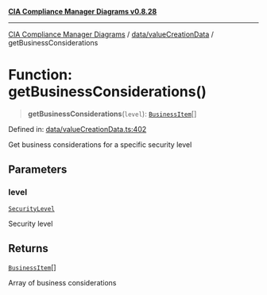 [**CIA Compliance Manager Diagrams v0.8.28**](../../../README.md)

***

[CIA Compliance Manager Diagrams](../../../modules.md) / [data/valueCreationData](../README.md) / getBusinessConsiderations

# Function: getBusinessConsiderations()

> **getBusinessConsiderations**(`level`): [`BusinessItem`](../../../types/businessImpact/interfaces/BusinessItem.md)[]

Defined in: [data/valueCreationData.ts:402](https://github.com/Hack23/cia-compliance-manager/blob/7619f76b35999bc4eb3f6ff6c1e77c13be78f250/src/data/valueCreationData.ts#L402)

Get business considerations for a specific security level

## Parameters

### level

[`SecurityLevel`](../../../types/cia/type-aliases/SecurityLevel.md)

Security level

## Returns

[`BusinessItem`](../../../types/businessImpact/interfaces/BusinessItem.md)[]

Array of business considerations
